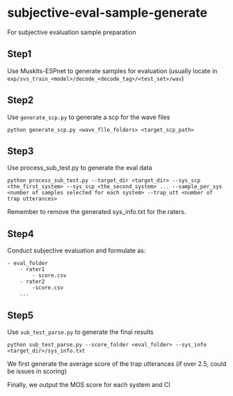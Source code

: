 # subjective-eval-sample-generate
For subjective evaluation sample preparation


## Step1
Use Muskits-ESPnet to generate samples for evaluation (usually locate in `exp/svs_train_<model>/decode_<decode_tag>/<test_set>/wav`)

## Step2
Use `generate_scp.py` to generate a scp for the wave files
```
python generate_scp.py <wave_flle_folders> <target_scp_path>
```

## Step3
Use process_sub_test.py to generate the eval data
```
python process_sub_test.py --target_dir <target_dir> --sys_scp <the_first_system> --sys_scp <the_second_system> ... --sample_per_sys <number of samples selected for each system> --trap_utt <number of trap utterances>
```

Remember to remove the generated sys_info.txt for the raters.

## Step4
Conduct subjective evaluation and formulate as:
```
- eval_folder
    - rater1
        - score.csv
    - rater2
        -score.csv
    ...
```

## Step5
Use `sub_test_parse.py` to generate the final results
```
python sub_test_parse.py --score_folder <eval_folder> --sys_info <target_dir>/sys_info.txt
```

We first generate the average score of the trap utterances (if over 2.5, could be issues in scoring)

Finally, we output the MOS score for each system and CI

